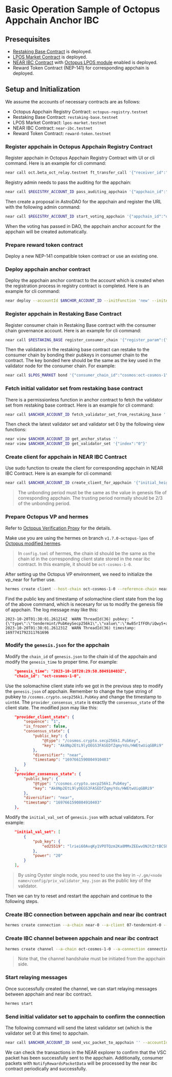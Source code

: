 # Basic Operation Sample of Octopus Appchain Anchor IBC

## Presequisites

* [Restaking Base Contract](https://github.com/octopus-network/restaking-base) is deployed.
* [LPOS Market Contract](https://github.com/octopus-network/lpos_market) is deployed.
* [NEAR IBC Contract](https://github.com/octopus-network/near-ibc) with [Octopus LPOS module](https://github.com/octopus-network/octopus-lpos-ibc) enabled is deployed.
* Reward Token Contract (NEP-141) for corresponding appchain is deployed.

## Setup and Initialization

We assume the accounts of necessary contracts are as follows:

* Octopus Appchain Registry Contract: `octopus-registry.testnet`
* Restaking Base Contract: `restaking-base.testnet`
* LPOS Market Contract: `lpos-market.testnet`
* NEAR IBC Contract: `near-ibc.testnet`
* Reward Token Contract: `reward-token.testnet`

### Register appchain in Octopus Appchain Registry Contract

Register appchain in Octopus Appchain Registry Contract with UI or cli command. Here is an example for cli command:

```bash
near call oct.beta_oct_relay.testnet ft_transfer_call '{"receiver_id":"registry.test_oct.testnet","amount":"1000000000000000000000","memo":null,"msg":"{\"RegisterAppchain\":{\"appchain_id\":\"oct-cosmos-1\",\"description\":\"octopus cosmos chain 1 description\",\"appchain_type\":\"Cosmos\",\"evm_chain_id\":null,\"website_url\":\"http://ddfs.dsdfs\",\"github_address\":\"https://jldfs.yoasdfasd\",\"contact_email\":\"joe@lksdf.com\",\"premined_wrapped_appchain_token_beneficiary\":\"riversyang.testnet\",\"premined_wrapped_appchain_token\":\"1000000000000000000000\",\"initial_supply_of_wrapped_appchain_token\":\"1000000000000000000000\",\"ido_amount_of_wrapped_appchain_token\":\"300000000000000000000\",\"initial_era_reward\":\"2000000000000000\",\"fungible_token_metadata\":{\"spec\":\"ft-1.0.0\",\"name\":\"joeToken\",\"symbol\":\"JOT\",\"icon\":null,\"reference\":null,\"reference_hash\":null,\"decimals\":18},\"custom_metadata\":{\"key1\":\"value1\"}}}"}' --accountId riversyang.testnet --depositYocto 1 --gas 200000000000000
```

Registry admin needs to pass the auditing for the appchain:

```bash
near call $REGISTRY_ACCOUNT_ID pass_auditing_appchain '{"appchain_id":"oct-cosmos-1"}' --accountId test_oct.testnet
```

Then create a proposal in AstroDAO for the appchain and register the URL with the following admin command:

```bash
near call $REGISTRY_ACCOUNT_ID start_voting_appchain '{"appchain_id":"oct-cosmos-1","dao_proposal_url":"https://testnet.app.astrodao.com/dao/octopus-dao.sputnikv2.testnet/proposals/octopus-dao.sputnikv2.testnet-64"}' --accountId test_oct.testnet
```

When the voting has passed in DAO, the appchain anchor account for the appchain will be created automatically.

### Prepare reward token contract

Deploy a new NEP-141 compatible token contract or use an existing one.

### Deploy appchain anchor contract

Deploy the appchain anchor contract to the account which is created when the registration process in registry contract is completed. Here is an example for cli command:

```bash
near deploy --accountId $ANCHOR_ACCOUNT_ID --initFunction 'new' --initArgs '{"restaking_base_contract":"contract-2.restaking-base.testnet","lpos_market_contract":"contract-2.lpos-market.testnet","near_ibc_contract":"v6.nearibc.testnet","reward_token_contract":"oct.beta_oct_relay.testnet"}' --wasmFile res/appchain_anchor_ibc.wasm
```

### Register appchain in Restaking Base Contract

Register consumer chain in Restaking Base contract with the consumer chain governance account. Here is an example for cli command:

```bash
near call $RESTAKING_BASE register_consumer_chain '{"register_param":{"consumer_chain_id":"cosmos:oct-cosmos-1","cc_pos_account":"oct-cosmos-1.registry.test_oct.testnet","unbond_period":86400,"website":"https://jldfs.yoasdfasd","treasury":"riversyang.testnet"}}' --accountId riversyang.testnet --deposit 0.1 --gas 200000000000000
```

Then the validators in the restaking base contract can restake to the consumer chain by bonding their pubkeys in consumer chain to the contract. The key bonded here should be the same as the key used in the validator node for the consumer chain. For example:

```bash
near call $LPOS_MARKET bond '{"consumer_chain_id":"cosmos:oct-cosmos-1","key":"ed25519:lriei60AvqKy1VPOTQzm2Ka8MMxZEEwvONJtZrtBCSU="}' --accountId riversyang.testnet --deposit 0.01 --gas 200000000000000
```

### Fetch initial validator set from restaking base contract

There is a permissionless function in anchor contract to fetch the validator set from restaking base contract. Here is an example for cli command:

```bash
near call $ANCHOR_ACCOUNT_ID fetch_validator_set_from_restaking_base '' --accountId $ANCHOR_ACCOUNT_ID --gas 200000000000000
```

Then check the latest validator set and validator set 0 by the following view functions:

```bash
near view $ANCHOR_ACCOUNT_ID get_anchor_status ''
near view $ANCHOR_ACCOUNT_ID get_validator_set '{"index":"0"}'
```

### Create client for appchain in NEAR IBC Contract

Use sudo function to create the client for corresponding appchain in NEAR IBC Contract. Here is an example for cli command:

```bash
near call $ANCHOR_ACCOUNT_ID create_client_for_appchain '{"initial_height":{"revision_number":0,"revision_height":1},"trusting_period":"1209600","unbonding_period":"1814400","max_clock_drift":"600","upgrade_path":[]}' --accountId $ANCHOR_ACCOUNT_ID --gas 200000000000000
```

> The unbonding period must be the same as the value in genesis file of corresponding appchain. The trusting period normally should be 2/3 of the unbonding period.

### Prepare Octopus VP and hermes

Refer to [Octopus Verification Proxy](https://github.com/octopus-network/verification-proxies) for the details.

Make use you are using the hermes on branch `v1.7.0-octopus-lpos` of [Octopus modified hermes](https://github.com/octopus-network/hermes).

> In `config.toml` of hermes, the chain id should be the same as the chain id in the corresponding client state stored in the near ibc contract. In this example, it should be `oct-cosmos-1-0`.

After setting up the Octopus VP environment, we need to initialize the vp_near for further use.

```bash
hermes create client --host-chain oct-cosmos-1-0 --reference-chain near-0 --only-init-vp true > hermes_init_vp.log 2>&1 | tail -f hermes_init_vp.log
```

Find the public key and timestamp of solomachine client state from the log of the above command, which is necesary for us to modify the genesis file of appchain. The log message may like this:

```text
2023-10-20T01:38:01.261214Z  WARN ThreadId(36) pubkey: "{\"type\":\"tendermint/PubKeySecp256k1\",\"value\":\"Aw85rIfFOh/iQwy5+abdXuIKaccW7tmOjHMXDFCeWkuz\"}"
2023-10-20T01:38:01.261231Z  WARN ThreadId(36) timestamp: 1697741792311761696
```

### Modify the `genesis.json` for the appchain

Modify the `chain_id` of `genesis.json` to the chain id of the appchain and modify the `genesis_time` to proper time. For example:

```json
    "genesis_time": "2023-10-18T20:29:50.804910403Z",
    "chain_id": "oct-cosmos-1-0",
```

Use the solomachine client state info we got in the previous step to modify the `genesis.json` of appchain. Remember to change the type string of pubkey to `/cosmos.crypto.secp256k1.PubKey` and change the timestamp to `uint64`. The `provider_consensus_state` is exactly the `consensus_state` of the client state. The modified json may like this:

```json
    "provider_client_state": {
        "sequence": "1",
        "is_frozen": false,
        "consensus_state": {
            "public_key": {
                "@type": "/cosmos.crypto.secp256k1.PubKey",
                "key": "Ak8Np2EtL9lyOEGS3FASEDfZqmyYds/HWEtwUiqGBRi9"
            },
            "diversifier": "near",
            "timestamp": "1697661590804910403"
        }
    },
    "provider_consensus_state": {
        "public_key": {
            "@type": "/cosmos.crypto.secp256k1.PubKey",
            "key": "Ak8Np2EtL9lyOEGS3FASEDfZqmyYds/HWEtwUiqGBRi9"
        },
        "diversifier": "near",
        "timestamp": "1697661590804910403"
    },
```

Modify the `initial_val_set` of `genesis.json` with actual validators. For example:

```json
    "initial_val_set": [
        {
            "pub_key": {
                "ed25519": "lriei60AvqKy1VPOTQzm2Ka8MMxZEEwvONJtZrtBCSU="
            },
            "power": "20"
        }
    ],
```

> By using Oyster single node, you need to use the key in `~/.gm/<node name>/config/priv_validator_key.json` as the public key of the validator.

Then we can try to reset and restart the appchain and continue to the following steps.

### Create IBC connection between appchain and near ibc contract

```bash
hermes create connection --a-chain near-0 --a-client 07-tendermint-0 --b-client 06-solomachine-0 > hermes.log 2>&1 | tail -f hermes.log
```

### Create IBC channel between appchain and near ibc contract

```bash
hermes create channel --a-chain oct-cosmos-1-0 --a-connection connection-0 --a-port consumer --b-port provider --order ordered > hermes.log 2>&1 | tail -f hermes.log
```

> Note that, the channel handshake must be initiated from the appchain side.

### Start relaying messages

Once successfully created the channel, we can start relaying messages between appchain and near ibc contract.

```bash
hermes start
```

### Send initial validator set to appchain to confirm the connection

The following command will send the latest validator set (which is the validator set 0 at this time) to appchain.

```bash
near call $ANCHOR_ACCOUNT_ID send_vsc_packet_to_appchain '' --accountId $ANCHOR_ACCOUNT_ID --gas 200000000000000
```

We can check the transactions in the NEAR explorer to confirm that the VSC packet has been successfully sent to the appchain. Additionally, consumer packets with `NotifyRewardsPacketData` will be processed by the near ibc contract periodically and successfully.
